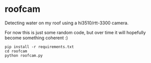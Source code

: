 # roofcam
Detecting water on my roof using a hi3510/rtt-3300 camera.

For now this is just some random code, but over time it will hopefully become something coherent :)

```
pip install -r requirements.txt
cd roofcam
python roofcam.py
```
